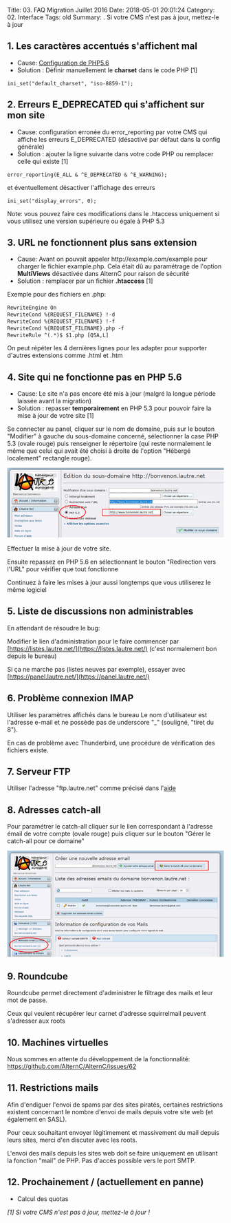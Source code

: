 Title: 03. FAQ Migration Juillet 2016 
Date: 2018-05-01 20:01:24
Category: 02. Interface
Tags: old
Summary:  . Si votre CMS n'est pas à jour, mettez-le à jour


## 1. Les caractères accentués s'affichent mal


- Cause: [Configuration de PHP5.6](http://php.net/manual/fr/ini.core.php#ini.default-charset)
- Solution : Définir manuellement le **charset** dans le code PHP [1]

````
ini_set("default_charset", "iso-8859-1");
````


## 2. Erreurs E_DEPRECATED qui s'affichent sur mon site

- Cause: configuration erronée du error\_reporting par votre CMS qui
affiche les erreurs E_DEPRECATED (désactivé par défaut dans la config
générale)
- Solution : ajouter la ligne suivante dans votre code PHP ou remplacer
celle qui existe [1]

````
error_reporting(E_ALL & ^E_DEPRECATED & ^E_WARNING);
````

et éventuellement désactiver l'affichage des erreurs

````
ini_set("display_errors", 0);
````

Note: vous pouvez faire ces modifications dans le .htaccess uniquement si vous utilisez une version supérieure ou égale à PHP 5.3


## 3. URL ne fonctionnent plus sans extension

- Cause: Avant on pouvait appeler http://example\.com/example pour charger
le fichier example.php. Cela était dû au paramétrage de l'option
**MultiViews** désactivée dans AlternC pour raison de sécurité
- Solution : remplacer par un fichier **.htaccess** [1]

Exemple pour des fichiers en .php:

````
RewriteEngine On
RewriteCond %{REQUEST_FILENAME} !-d
RewriteCond %{REQUEST_FILENAME} !-f
RewriteCond %{REQUEST_FILENAME}.php -f
RewriteRule ^(.*)$ $1.php [QSA,L]
````

On peut répéter les 4 dernières lignes pour les adapter pour supporter
d'autres extensions comme .html et .htm


## 4. Site qui ne fonctionne pas en PHP 5.6

- Cause: Le site n'a pas encore été mis à jour (malgré la longue période
laissée avant la migration)
- Solution : repasser **temporairement** en PHP 5.3 pour pouvoir faire la
mise à jour de votre site [1]

Se connecter au panel, cliquer sur le nom de domaine, puis sur le bouton
"Modifier" à gauche du sous-domaine concerné, sélectionner la case PHP 5.3 (ovale rouge) puis renseigner le répertoire (qui reste normalement le même que celui qui avait été choisi à droite de l'option "Hébergé localement" rectangle rouge).

![passage PHP 5.3](../img/adm_php_5-3.jpg)

Effectuer la mise à jour de votre site.

Ensuite repassez en PHP 5.6 en sélectionnant le bouton "Redirection vers l'URL" pour vérifier que tout fonctionne

Continuez à faire les mises à jour aussi longtemps que vous utiliserez le
même logiciel


## 5. Liste de discussions non administrables

En attendant de résoudre le bug:

Modifier le lien d'administration pour le faire commencer par
[https://listes.lautre.net/](https://listes.lautre.net/) (c'est normalement bon depuis le bureau)

Si ça ne marche pas (listes neuves par exemple), essayer avec
[https://panel.lautre.net/](https://panel.lautre.net/)


## 6. Problème connexion IMAP

Utiliser les paramètres affichés dans le bureau
Le nom d'utilisateur est l'adresse e-mail et ne possède pas de underscore
"_" (souligné, "tiret du 8").

En cas de problème avec Thunderbird, une procédure de vérification des
fichiers existe.


## 7. Serveur FTP

Utiliser l'adresse "ftp.lautre.net" comme précisé dans l'[aide](http://aide.lautre.net/04-import-de-fichiers-et-ftp.html)


## 8. Adresses catch-all

Pour paramétrer le catch-all cliquer sur le lien correspondant à l'adresse émail de votre compte (ovale rouge) puis cliquer sur le bouton "Gérer le catch-all pour ce domaine"

![Catch-all](../img/Catch-all.jpg)


## 9. Roundcube 

Roundcube permet directement d'administrer le filtrage des mails et leur mot de passe.

Ceux qui veulent récupérer leur carnet d'adresse squirrelmail peuvent s'adresser aux roots


## 10. Machines virtuelles

Nous sommes en attente du développement de la fonctionnalité:
https://github.com/AlternC/AlternC/issues/62


## 11. Restrictions mails

Afin d'endiguer l'envoi de spams par des sites piratés, certaines restrictions existent concernant le nombre d'envoi de mails depuis votre site web (et également en SASL).

Pour ceux souhaitant envoyer légitimement et massivement du mail depuis leurs sites, merci d'en discuter avec les roots.

L'envoi des mails depuis les sites web doit se faire uniquement en utilisant la fonction "mail" de PHP. Pas d'accès possible vers le port SMTP.


## 12. Prochainement / (actuellement en panne)

- Calcul des quotas


*[1] Si votre CMS n'est pas à jour, mettez-le à jour !*